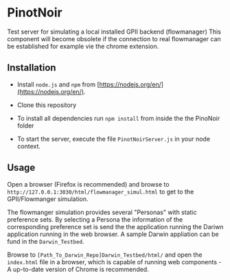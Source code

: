 # PinotNoir

Test server for simulating a local installed GPII backend (flowmanager)
This component will become obsolete if the connection to real flowmanager can be established 
for example vie the chrome extension. 

## Installation
 
* Install `node.js` and `npm` from [https://nodejs.org/en/](https://nodejs.org/en/).

* Clone this repository 

* To install all dependencies run `npm install` from inside the the PinoNoir folder 

* To start the server, execute the file `PinotNoirServer.js` in your node context.

## Usage
Open a browser (Firefox is recommended) and browse to `http://127.0.0.1:3030/html/flowmanager_simul.html`
to get to the GPII/Flowmanger simulation. 

The flowmanger simulation provides several "Personas" with static preference sets. 
By selecting a Persona the information of the corresponding preference set is send the the application running the 
Dariwn application running in the web browser. A sample Darwin appliation can be fund in the `Darwin_Testbed`.

Browse to `[Path_To_Darwin_Repo]Darwin_Testbed/html/` and open the `index.html` file 
in a browser, which is capable of running web components - A up-to-date version of Chrome is recommended.  


